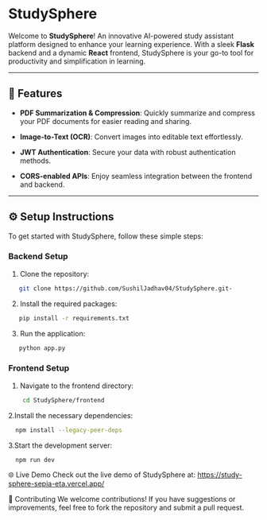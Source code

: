 # StudySphere

Welcome to **StudySphere**! An innovative AI-powered study assistant platform designed to enhance your learning experience. With a sleek **Flask** backend and a dynamic **React** frontend, StudySphere is your go-to tool for productivity and simplification in learning.

---

## 🚀 Features

  
- **PDF Summarization & Compression**: Quickly summarize and compress your PDF documents for easier reading and sharing.
  
- **Image-to-Text (OCR)**: Convert images into editable text effortlessly.
  
- **JWT Authentication**: Secure your data with robust authentication methods.
  
- **CORS-enabled APIs**: Enjoy seamless integration between the frontend and backend.

---

## ⚙️ Setup Instructions

To get started with StudySphere, follow these simple steps:

### Backend Setup

1. Clone the repository:
```bash
   git clone https://github.com/SushilJadhav04/StudySphere.git-
   ```

2. Install the required packages:
```bash
   pip install -r requirements.txt
   ```

3. Run the application:
```bash
   python app.py
```

### Frontend Setup
1. Navigate to the frontend directory:
```bash
    cd StudySphere/frontend
```

2.Install the necessary dependencies:
```bash
  npm install --legacy-peer-deps
```
3.Start the development server:
```bash
  npm run dev
```


🌐 Live Demo
Check out the live demo of StudySphere at: https://study-sphere-sepia-eta.vercel.app/



🤝 Contributing
We welcome contributions! If you have suggestions or improvements, feel free to fork the repository and submit a pull request.
